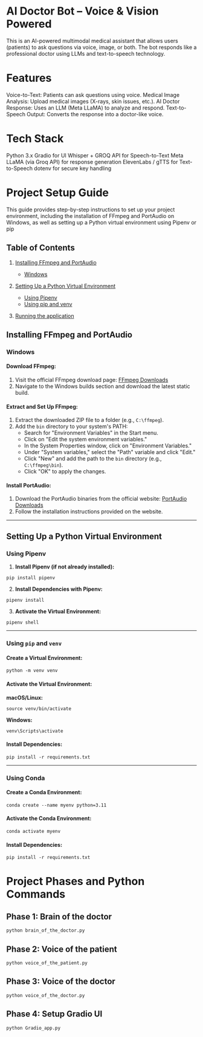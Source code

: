 # AI Doctor Bot – Voice & Vision Powered
This is an AI-powered multimodal medical assistant that allows users (patients) to ask questions via voice, image, or both. The bot responds like a professional doctor using LLMs and text-to-speech technology.

# Features
 Voice-to-Text: Patients can ask questions using voice.
 Medical Image Analysis: Upload medical images (X-rays, skin issues, etc.).
 AI Doctor Response: Uses an LLM (Meta LLaMA) to analyze and respond.
 Text-to-Speech Output: Converts the response into a doctor-like voice.

# Tech Stack
Python 3.x
Gradio for UI
Whisper + GROQ API for Speech-to-Text
Meta LLaMA (via Groq API) for response generation
ElevenLabs / gTTS for Text-to-Speech
dotenv for secure key handling


# Project Setup Guide

This guide provides step-by-step instructions to set up your project environment, including the installation of FFmpeg and PortAudio on Windows, as well as setting up a Python virtual environment using Pipenv or pip

## Table of Contents

1. [Installing FFmpeg and PortAudio](#installing-ffmpeg-and-portaudio)
   - [Windows](#windows)
2. [Setting Up a Python Virtual Environment](#setting-up-a-python-virtual-environment)
   - [Using Pipenv](#using-pipenv)
   - [Using pip and venv](#using-pip-and-venv)
   
3. [Running the application](#project-phases-and-python-commands)

## Installing FFmpeg and PortAudio

### Windows

#### Download FFmpeg:
1. Visit the official FFmpeg download page: [FFmpeg Downloads](https://ffmpeg.org/download.html)
2. Navigate to the Windows builds section and download the latest static build.

#### Extract and Set Up FFmpeg:
1. Extract the downloaded ZIP file to a folder (e.g., `C:\ffmpeg`).
2. Add the `bin` directory to your system's PATH:
   - Search for "Environment Variables" in the Start menu.
   - Click on "Edit the system environment variables."
   - In the System Properties window, click on "Environment Variables."
   - Under "System variables," select the "Path" variable and click "Edit."
   - Click "New" and add the path to the `bin` directory (e.g., `C:\ffmpeg\bin`).
   - Click "OK" to apply the changes.

#### Install PortAudio:
1. Download the PortAudio binaries from the official website: [PortAudio Downloads](http://www.portaudio.com/download.html)
2. Follow the installation instructions provided on the website.

---

## Setting Up a Python Virtual Environment

### Using Pipenv
1. **Install Pipenv (if not already installed):**  
```
pip install pipenv
```

2. **Install Dependencies with Pipenv:** 

```
pipenv install
```

3. **Activate the Virtual Environment:** 

```
pipenv shell
```

---

### Using `pip` and `venv`
#### Create a Virtual Environment:
```
python -m venv venv
```

#### Activate the Virtual Environment:
**macOS/Linux:**
```
source venv/bin/activate
```

**Windows:**
```
venv\Scripts\activate
```

#### Install Dependencies:
```
pip install -r requirements.txt
```

---

### Using Conda
#### Create a Conda Environment:
```
conda create --name myenv python=3.11
```

#### Activate the Conda Environment:
```
conda activate myenv
```

#### Install Dependencies:
```
pip install -r requirements.txt
```


# Project Phases and Python Commands

## Phase 1: Brain of the doctor
```
python brain_of_the_doctor.py
```

## Phase 2: Voice of the patient
```
python voice_of_the_patient.py
```

## Phase 3: Voice of the doctor
```
python voice_of_the_doctor.py
```

## Phase 4: Setup Gradio UI
```
python Gradio_app.py
```
